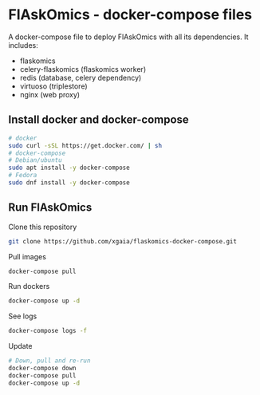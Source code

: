 # FlAskOmics - docker-compose files


A docker-compose file to deploy FlAskOmics with all its dependencies. It includes:

- flaskomics
- celery-flaskomics (flaskomics worker)
- redis (database, celery dependency)
- virtuoso (triplestore)
- nginx (web proxy)

## Install docker and docker-compose
```bash
# docker
sudo curl -sSL https://get.docker.com/ | sh
# docker-compose
# Debian/ubuntu
sudo apt install -y docker-compose
# Fedora
sudo dnf install -y docker-compose
```

## Run FlAskOmics

Clone this repository

```bash
git clone https://github.com/xgaia/flaskomics-docker-compose.git
```

Pull images

```bash
docker-compose pull
```

Run dockers

```bash
docker-compose up -d
```

See logs

```bash
docker-compose logs -f
```

Update

```bash
# Down, pull and re-run
docker-compose down
docker-compose pull
docker-compose up -d
```